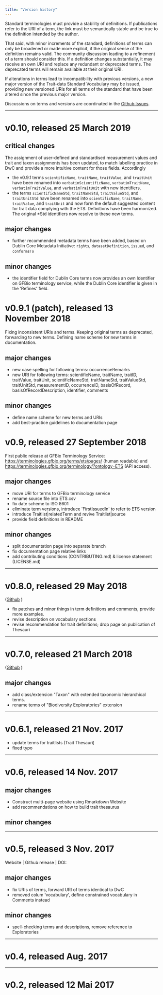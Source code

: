 ```yaml
---
title: "Version history"
---
```


Standard terminologies must provide a stability of definitions. If publications refer to the URI of a term, the link must be semantically stable and be true to the definition intended by the author.

That said, with minor increments of the standard, definitions of terms can only be broadened or made more explicit, if the original sense of the definition remains valid. The community discussion leading to a refinement of a term should consider this. If a definition changes substantially, it may receive an own URI and replace any redundant or deprecated terms. The deprecated terms will remain available at their original URI.

If alterations in terms lead to incompatibility with previous versions, a new major version of the Trait-data Standard Vocabulary may be issued, providing new versioned URIs for all terms of the standard that have been altered since the previous major version.

Discussions on terms and versions are coordinated in the [Github Issues](https://github.com/EcologicalTraitData/ETS/issues).

---

# v0.10, released 25 March 2019

## critical changes

The assignment of user-defined and standardised measurement values and trait and taxon assignments has been updated, to match labelling practice in DwC and provide a more intuitive content for those fields. Accordingly

- the v0.9.1 terms `scientificName`, `traitName`, `traitValue`, and `traitUnit` have been renamed into `verbatimScientificName`, `verbatimTraitName`, `verbatimTraitValue`, and `verbatimTraitUnit` with new identifiers. 
- the terms `scientificNameStd`, `traitNameStd`, `traitValueStd`, and  `traitUnitStd` have been renamed into `scientificName`, `traitName`, `traitValue`, and `traitUnit` and now form the default suggested content for trait data complying with the ETS. Definitions have been harmonized. The original *Std identifiers now resolve to these new terms.

## major changes

- further recommended metadata terms have been added, based on Dublin Core Metadata Initiative: `rights`, `datasetDefinition`, `issued`, and `conformsTo` 

## minor changes

- the identifier field for Dublin Core terms now provides an own Identifier on GFBio terminology service, while the Dublin Core identifier is given in the 'Refines' field.  

# v0.9.1 (patch), released 13 November 2018

Fixing inconsistent URIs and terms. Keeping original terms as deprecated, forwarding to new terms. Defining name scheme for new terms in documentation. 

## major changes

- new case spelling for following terms: occurrenceRemarks
- new URI for following terms:  scientificName, traitName, traitID, traitValue, traitUnit, scientificNameStd, traitNameStd, traitValueStd, traitUnitStd, measurementID, occurrenceID, basisOfRecord, basisOfRecordDescription, identifier, comments

## minor changes

- define name scheme for new terms and URIs
- add best-practice guidelines to documentation page

# v0.9, released 27 September 2018 

First public release at GFBio Terminology Service: https://terminologies.gfbio.org/terms/ets/pages/ (human readable) and https://terminologies.gfbio.org/terminology/?ontology=ETS (API access). 

## major changes 

- move URI for terms to GFBio terminology service
- rename source file into ETS.csv
- fix date scheme to ISO 8601 
- eliminate term versions, introduce 'FirstIssuedIn' to refer to ETS version
- introduce Traitlist|relatedTerm and revive Traitlist|source 
- provide field definitions in README

## minor changes

- split documentation page into separate branch
- fix documentation page relative links
- add contributing conditions (CONTRIBUTING.md) & license statement (LICENSE.md)

---

# v0.8.0, released 29 May 2018 

([Github](https://github.com/EcologicalTraitData/ETS/tree/v0.8) )

- fix patches and minor things in term definitions and comments, provide more examples.
- revise description on vocabulary sections
- revise recommendation for trait definitions; drop page on publication of Thesauri

---

# v0.7.0, released 21 March 2018

([Github](https://github.com/EcologicalTraitData/ETS/tree/v0.7) )

## major changes
- add class/extension "Taxon" with extended taxonomic hierarchical terms. 
- rename terms of "Biodiversity Exploratories" extension

---

# v0.6.1, released 21 Nov. 2017

- update terms for traitlists (Trait Thesauri)
- fixed typo

---

# v0.6, released 14 Nov. 2017

## major changes

- Construct multi-page website using Rmarkdown Website
- add recommendations on how to build trait thesaurus

## minor changes

---

# v0.5, released 3 Nov. 2017

Website | Github release | DOI: 

## major changes

- fix URIs of terms, forward URI of terms identical to DwC
- removed colum 'vocabulary', define constrained vocabulary in Comments instead

## minor changes

- spell-checking terms and descriptions, remove reference to Exploratories

---

# v0.4, released Aug. 2017

---

# v0.2, released 12 Mai 2017






